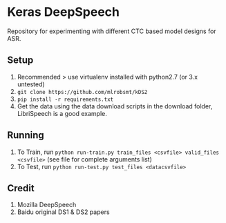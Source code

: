 # Keras DeepSpeech

<!-- [![Build Status](https://travis-ci.com/rmsmith88/darkspeech.svg?token=y6aR2NnYkpGbbYKLNpwK&branch=master)](https://travis-ci.com/rmsmith88/darkspeech) -->


<!-- ___ -->

Repository for experimenting with different CTC based model designs for ASR.


<!-- ## Existing Architectures - model.py -->
<!-- 1. Arch 0 - DS1 (3FC+BLSTM+SOFTMAX) with dropout -->
<!-- 2. Arch 1 - DS1 (3FC+BLSTM+SOFTMAX) dropout -->
<!-- 3. Arch 2 - DS2 (1D conv+BGRU+FC+SOFTMAX) -->
<!-- 4. Arch 3 - own FC+ -->
<!-- 5. Arch 4 - Graves2006 (conv) -->
<!-- 6. Arch 2 - DS2 (conv) -->


## Setup
1. Recommended > use virtualenv installed with python2.7 (or 3.x untested)
2. `git clone https://github.com/mlrobsmt/kDS2`
3. `pip install -r requirements.txt`
4. Get the data using the data download scripts in the download folder, LibriSpeech is a good example.

## Running
1. To Train, run `python run-train.py train_files <csvfile> valid_files <csvfile>` (see file for complete arguments list)
2. To Test, run `python run-test.py test_files <datacsvfile>`

<!-- ## iOS/Android -->
<!-- See iOS/Android folders -->

## Credit
1. Mozilla DeepSpeech
2. Baidu original DS1 & DS2 papers

<!-- ## Help -->
<!-- tbc -->